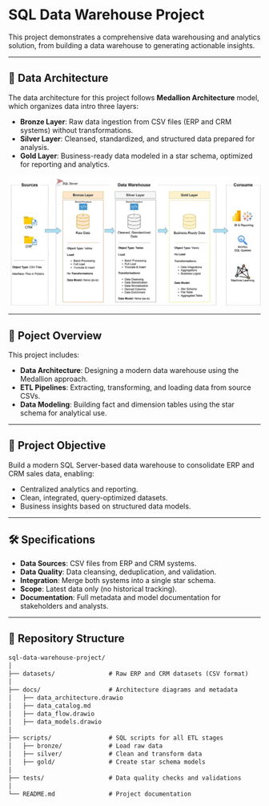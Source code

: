 # SQL Data Warehouse Project

This project demonstrates a comprehensive data warehousing and analytics solution, from building a data warehouse to generating actionable insights. 

---

## 📐 Data Architecture 
The data architecture for this project follows **Medallion Architecture** model, which organizes data intro three layers:

- **Bronze Layer**: Raw data ingestion from CSV files (ERP and CRM systems) without transformations.
- **Silver Layer**: Cleansed, standardized, and structured data prepared for analysis.
- **Gold Layer**: Business-ready data modeled in a star schema, optimized for reporting and analytics.

![Data Architecture](docs/data_architecture.png)

---

## 🚀 Poject Overview

This project includes:

  - **Data Architecture**: Designing a modern data warehouse using the Medallion approach.
  - **ETL Pipelines**: Extracting, transforming, and loading data from source CSVs.
  - **Data Modeling**: Building fact and dimension tables using the star schema for analytical use.
    
---

## 🎯 Project Objective

Build a modern SQL Server-based data warehouse to consolidate ERP and CRM sales data, enabling:

- Centralized analytics and reporting.
- Clean, integrated, query-optimized datasets.
- Business insights based on structured data models.

---

## 🛠️ Specifications

- **Data Sources**: CSV files from ERP and CRM systems.
- **Data Quality**: Data cleansing, deduplication, and validation.
- **Integration**: Merge both systems into a single star schema.
- **Scope**: Latest data only (no historical tracking).
- **Documentation**: Full metadata and model documentation for stakeholders and analysts.

---

## 📁 Repository Structure

```plaintext
sql-data-warehouse-project/
│
├── datasets/               # Raw ERP and CRM datasets (CSV format)
│
├── docs/                   # Architecture diagrams and metadata
│   ├── data_architecture.drawio
│   ├── data_catalog.md
│   ├── data_flow.drawio
│   ├── data_models.drawio
│
├── scripts/                # SQL scripts for all ETL stages
│   ├── bronze/             # Load raw data
│   ├── silver/             # Clean and transform data
│   ├── gold/               # Create star schema models
│
├── tests/                  # Data quality checks and validations
│
└── README.md               # Project documentation
```


